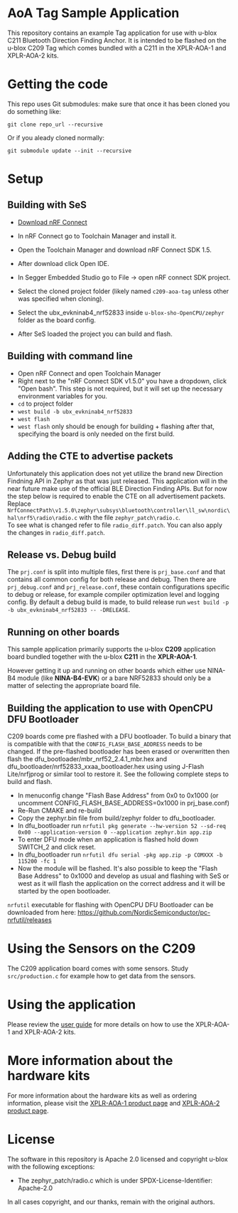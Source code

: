 # AoA Tag Sample Application
This repository contains an example Tag application for use with u-blox C211 Bluetooth Direction Finding Anchor. It is intended to be flashed on the u-blox C209 Tag which comes bundled with a C211 in the XPLR-AOA-1 and XPLR-AOA-2 kits. 

# Getting the code
This repo uses Git submodules: make sure that once it has been cloned you do something like:

`git clone repo_url --recursive`

Or if you aleady cloned normally:

`git submodule update --init --recursive`

# Setup
## Building with SeS
- [Download nRF Connect](https://developer.nordicsemi.com/nRF_Connect_SDK/doc/1.5.1/nrf/gs_assistant.html#gs-assistant)
- In nRF Connect go to Toolchain Manager and install it.
- Open the Toolchain Manager and download nRF Connect SDK 1.5.
- After download click Open IDE.
- In Segger Embedded Studio go to File -> open nRF connect SDK project.
- Select the cloned project folder (likely named `c209-aoa-tag` unless other was specified when cloning).
- Select the ubx_evkninab4_nrf52833 inside `u-blox-sho-OpenCPU/zephyr` folder as the board config.

- After SeS loaded the project you can build and flash.


## Building with command line
- Open nRF Connect and open Toolchain Manager
- Right next to the "nRF Connect SDK v1.5.0" you have a dropdown, click "Open bash". This step is not required, but it will set up the necessary environment variables for you.
- `cd` to project folder
- `west build -b ubx_evkninab4_nrf52833`
- `west flash` 
- `west flash` only should be enough for building + flashing after that, specifying the board is only needed on the first build. 

## Adding the CTE to advertise packets
Unfortunately this application does not yet utilize the brand new Direction Findning API in Zephyr as that was just released. This application will in the near future make use of the official BLE Direction Finding APIs. But for now the step below is required to enable the CTE on all advertisement packets.
Replace `NrfConnectPath\v1.5.0\zephyr\subsys\bluetooth\controller\ll_sw\nordic\hal\nrf5\radio\radio.c` with the file `zephyr_patch\radio.c`.  
To see what is changed refer to file `radio_diff.patch`. You can also apply the changes in `radio_diff.patch`.

## Release vs. Debug build
The `prj.conf` is split into multiple files, first there is `prj_base.conf` and that contains all common config for both release and debug.
Then there are `prj_debug.conf` and `prj_release.conf`, these contain configurations specific to debug or release, for example compiler optimization level and logging config. By default a debug build is made, to build release run `west build -p -b ubx_evkninab4_nrf52833 -- -DRELEASE`.

## Running on other boards
This sample application primarily supports the u-blox **C209** application board bundled together with the u-blox **C211** in the **XPLR-AOA-1**. 

However getting it up and running on other boards which either use NINA-B4 module (like **NINA-B4-EVK**) or a bare NRF52833 should only be a matter of selecting the appropriate board file.

## Building the application to use with OpenCPU DFU Bootloader
C209 boards come pre flashed with a DFU bootloader. To build a binary that is compatible with that the `CONFIG_FLASH_BASE_ADDRESS` needs to be changed. If the pre-flashed bootloader has been erased or overwritten then flash the dfu_bootloader/mbr_nrf52_2.4.1_mbr.hex and dfu_bootloader/nrf52833_xxaa_bootloader.hex using using J-Flash Lite/nrfjprog or similar tool to restore it. See the following complete steps to build and flash.
- In menuconfig change "Flash Base Address" from 0x0 to 0x1000 (or uncomment CONFIG_FLASH_BASE_ADDRESS=0x1000 in prj_base.conf)
- Re-Run CMAKE and re-build
- Copy the zephyr.bin file from build/zephyr folder to dfu_bootloader.
- In dfu_bootloader run `nrfutil pkg generate --hw-version 52 --sd-req 0x00 --application-version 0 --application zephyr.bin app.zip`
- To enter DFU mode when an application is flashed hold down SWITCH_2 and click reset.
- In dfu_bootloader run `nrfutil dfu serial -pkg app.zip -p COMXXX -b 115200 -fc 1`
- Now the module will be flashed. It's also possible to keep the "Flash Base Address" to 0x1000 and develop as usual and flashing with SeS or west as it will flash the application on the correct address and it will be started by the open bootloader.

`nrfutil` executable for flashing with OpenCPU DFU Bootloader can be downloaded from here: https://github.com/NordicSemiconductor/pc-nrfutil/releases 

# Using the Sensors on the C209
The C209 application board comes with some sensors. Study `src/production.c` for example how to get data from the sensors.

# Using the application
Please review the [user guide](https://www.u-blox.com/en/docs/UBX-21004616) for more details on how to use the XPLR-AOA-1 and XPLR-AOA-2 kits. 

# More information about the hardware kits
For more information about the hardware kits as well as ordering information, please visit the [XPLR-AOA-1 product page](https://www.u-blox.com/en/product/xplr-aoa-1-kit) and [XPLR-AOA-2 product page](https://www.u-blox.com/en/product/xplr-aoa-2-kit).

# License
The software in this repository is Apache 2.0 licensed and copyright u-blox with the following exceptions:
- The zephyr_patch/radio.c which is under SPDX-License-Identifier: Apache-2.0

In all cases copyright, and our thanks, remain with the original authors.
